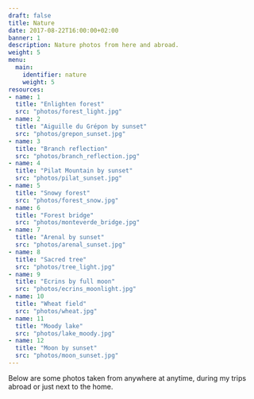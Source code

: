 ```yaml
---
draft: false
title: Nature
date: 2017-08-22T16:00:00+02:00
banner: 1
description: Nature photos from here and abroad.
weight: 5
menu:
  main:
    identifier: nature
    weight: 5
resources:
- name: 1
  title: "Enlighten forest"
  src: "photos/forest_light.jpg"
- name: 2
  title: "Aiguille du Grépon by sunset"
  src: "photos/grepon_sunset.jpg"
- name: 3
  title: "Branch reflection"
  src: "photos/branch_reflection.jpg"
- name: 4
  title: "Pilat Mountain by sunset"
  src: "photos/pilat_sunset.jpg"
- name: 5
  title: "Snowy forest"
  src: "photos/forest_snow.jpg"
- name: 6
  title: "Forest bridge"
  src: "photos/monteverde_bridge.jpg"
- name: 7
  title: "Arenal by sunset"
  src: "photos/arenal_sunset.jpg"
- name: 8
  title: "Sacred tree"
  src: "photos/tree_light.jpg"
- name: 9
  title: "Ecrins by full moon"
  src: "photos/ecrins_moonlight.jpg"
- name: 10
  title: "Wheat field"
  src: "photos/wheat.jpg"
- name: 11
  title: "Moody lake"
  src: "photos/lake_moody.jpg"
- name: 12
  title: "Moon by sunset"
  src: "photos/moon_sunset.jpg"
---
```


Below are some photos taken from anywhere at anytime, during my trips abroad or just next to the home.
